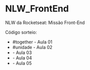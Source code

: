 # NLW_FrontEnd
NLW da Rocketseat: Missão Front-End

<p>Código sorteio:</p>
<ul>
  <li>#together - Aula 01</li>
  <li>#unidade - Aula 02</li>
  <li> - Aula 03</li>
  <li> - Aula 04</li>
  <li> - Aula 05</li>
</ul>